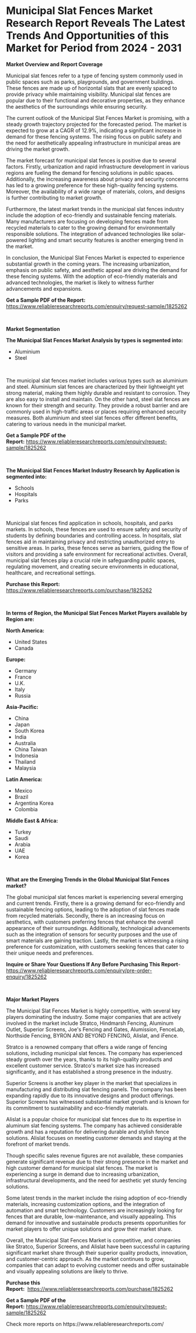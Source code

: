 <p><h1>Municipal Slat Fences Market Research Report Reveals The Latest Trends And Opportunities of this Market for Period from 2024 - 2031</h1></p><p><strong>Market Overview and Report Coverage</strong></p>
<p><p>Municipal slat fences refer to a type of fencing system commonly used in public spaces such as parks, playgrounds, and government buildings. These fences are made up of horizontal slats that are evenly spaced to provide privacy while maintaining visibility. Municipal slat fences are popular due to their functional and decorative properties, as they enhance the aesthetics of the surroundings while ensuring security.</p><p>The current outlook of the Municipal Slat Fences Market is promising, with a steady growth trajectory projected for the forecasted period. The market is expected to grow at a CAGR of 12.9%, indicating a significant increase in demand for these fencing systems. The rising focus on public safety and the need for aesthetically appealing infrastructure in municipal areas are driving the market growth.</p><p>The market forecast for municipal slat fences is positive due to several factors. Firstly, urbanization and rapid infrastructure development in various regions are fueling the demand for fencing solutions in public spaces. Additionally, the increasing awareness about privacy and security concerns has led to a growing preference for these high-quality fencing systems. Moreover, the availability of a wide range of materials, colors, and designs is further contributing to market growth.</p><p>Furthermore, the latest market trends in the municipal slat fences industry include the adoption of eco-friendly and sustainable fencing materials. Many manufacturers are focusing on developing fences made from recycled materials to cater to the growing demand for environmentally responsible solutions. The integration of advanced technologies like solar-powered lighting and smart security features is another emerging trend in the market.</p><p>In conclusion, the Municipal Slat Fences Market is expected to experience substantial growth in the coming years. The increasing urbanization, emphasis on public safety, and aesthetic appeal are driving the demand for these fencing systems. With the adoption of eco-friendly materials and advanced technologies, the market is likely to witness further advancements and expansions.</p></p>
<p><strong>Get a Sample PDF of the Report:</strong> <a href="https://www.reliableresearchreports.com/enquiry/request-sample/1825262">https://www.reliableresearchreports.com/enquiry/request-sample/1825262</a></p>
<p>&nbsp;</p>
<p><strong>Market Segmentation</strong></p>
<p><strong>The Municipal Slat Fences Market Analysis by types is segmented into:</strong></p>
<p><ul><li>Aluminium</li><li>Steel</li></ul></p>
<p>&nbsp;</p>
<p><p>The municipal slat fences market includes various types such as aluminium and steel. Aluminium slat fences are characterized by their lightweight yet strong material, making them highly durable and resistant to corrosion. They are also easy to install and maintain. On the other hand, steel slat fences are known for their strength and security. They provide a robust barrier and are commonly used in high-traffic areas or places requiring enhanced security measures. Both aluminium and steel slat fences offer different benefits, catering to various needs in the municipal market.</p></p>
<p><strong>Get a Sample PDF of the Report:</strong>&nbsp;<a href="https://www.reliableresearchreports.com/enquiry/request-sample/1825262">https://www.reliableresearchreports.com/enquiry/request-sample/1825262</a></p>
<p>&nbsp;</p>
<p><strong>The Municipal Slat Fences Market Industry Research by Application is segmented into:</strong></p>
<p><ul><li>Schools</li><li>Hospitals</li><li>Parks</li></ul></p>
<p>&nbsp;</p>
<p><p>Municipal slat fences find application in schools, hospitals, and parks markets. In schools, these fences are used to ensure safety and security of students by defining boundaries and controlling access. In hospitals, slat fences aid in maintaining privacy and restricting unauthorized entry to sensitive areas. In parks, these fences serve as barriers, guiding the flow of visitors and providing a safe environment for recreational activities. Overall, municipal slat fences play a crucial role in safeguarding public spaces, regulating movement, and creating secure environments in educational, healthcare, and recreational settings.</p></p>
<p><strong>Purchase this Report:</strong>&nbsp; <a href="https://www.reliableresearchreports.com/purchase/1825262">https://www.reliableresearchreports.com/purchase/1825262</a></p>
<p>&nbsp;</p>
<p><strong>In terms of Region, the Municipal Slat Fences Market Players available by Region are:</strong></p>
<p>
    <p> <strong> North America: </strong>
        <ul>
            <li>United States</li>
            <li>Canada</li>
        </ul>
        </p> 
    <p> <strong> Europe: </strong>
        <ul>
            <li>Germany</li>
            <li>France</li>
            <li>U.K.</li>
            <li>Italy</li>
            <li>Russia</li>
        </ul>
        </p> 
    <p> <strong> Asia-Pacific: </strong>
        <ul>
            <li>China</li>
            <li>Japan</li>
            <li>South Korea</li>
            <li>India</li>
            <li>Australia</li>
            <li>China Taiwan</li>
            <li>Indonesia</li>
            <li>Thailand</li>
            <li>Malaysia</li>
        </ul>
        </p> 
    <p> <strong> Latin America: </strong>
        <ul>
            <li>Mexico</li>
            <li>Brazil</li>
            <li>Argentina Korea</li>
            <li>Colombia</li>
        </ul>
        </p> 
    <p> <strong> Middle East & Africa: </strong>
        <ul>
            <li>Turkey</li>
            <li>Saudi</li>
            <li>Arabia</li>
            <li>UAE</li>
            <li>Korea</li>
        </ul>
    </p>
    </p>
<p>&nbsp;</p>
<p><strong>What are the Emerging Trends in the Global Municipal Slat Fences market?</strong></p>
<p><p>The global municipal slat fences market is experiencing several emerging and current trends. Firstly, there is a growing demand for eco-friendly and sustainable fencing options, leading to the adoption of slat fences made from recycled materials. Secondly, there is an increasing focus on aesthetics, with customers preferring fences that enhance the overall appearance of their surroundings. Additionally, technological advancements such as the integration of sensors for security purposes and the use of smart materials are gaining traction. Lastly, the market is witnessing a rising preference for customization, with customers seeking fences that cater to their unique needs and preferences.</p></p>
<p><strong>Inquire or Share Your Questions If Any Before Purchasing This Report</strong>- <a href="https://www.reliableresearchreports.com/enquiry/pre-order-enquiry/1825262">https://www.reliableresearchreports.com/enquiry/pre-order-enquiry/1825262</a></p>
<p>&nbsp;</p>
<p><strong>Major Market Players</strong></p>
<p><p>The Municipal Slat Fences Market is highly competitive, with several key players dominating the industry. Some major companies that are actively involved in the market include Stratco, Hindmarsh Fencing, Aluminum Outlet, Superior Screens, Joe's Fencing and Gates, Alumission, FenceLab, Northside Fencing, BYRON AND BEYOND FENCING, Alislat, and iFence.</p><p>Stratco is a renowned company that offers a wide range of fencing solutions, including municipal slat fences. The company has experienced steady growth over the years, thanks to its high-quality products and excellent customer service. Stratco's market size has increased significantly, and it has established a strong presence in the industry.</p><p>Superior Screens is another key player in the market that specializes in manufacturing and distributing slat fencing panels. The company has been expanding rapidly due to its innovative designs and product offerings. Superior Screens has witnessed substantial market growth and is known for its commitment to sustainability and eco-friendly materials.</p><p>Alislat is a popular choice for municipal slat fences due to its expertise in aluminum slat fencing systems. The company has achieved considerable growth and has a reputation for delivering durable and stylish fence solutions. Alislat focuses on meeting customer demands and staying at the forefront of market trends.</p><p>Though specific sales revenue figures are not available, these companies generate significant revenue due to their strong presence in the market and high customer demand for municipal slat fences. The market is experiencing a surge in demand due to increasing urbanization, infrastructural developments, and the need for aesthetic yet sturdy fencing solutions.</p><p>Some latest trends in the market include the rising adoption of eco-friendly materials, increasing customization options, and the integration of automation and smart technology. Customers are increasingly looking for fences that are durable, low-maintenance, and visually appealing. This demand for innovative and sustainable products presents opportunities for market players to offer unique solutions and grow their market share.</p><p>Overall, the Municipal Slat Fences Market is competitive, and companies like Stratco, Superior Screens, and Alislat have been successful in capturing significant market share through their superior quality products, innovation, and customer-centric approach. As the market continues to grow, companies that can adapt to evolving customer needs and offer sustainable and visually appealing solutions are likely to thrive.</p></p>
<p><strong>Purchase this Report:</strong>&nbsp;&nbsp;<a href="https://www.reliableresearchreports.com/purchase/1825262">https://www.reliableresearchreports.com/purchase/1825262</a></p>
<p></p>
<p><strong>Get a Sample PDF of the Report:</strong>&nbsp;<a href="https://www.reliableresearchreports.com/enquiry/request-sample/1825262">https://www.reliableresearchreports.com/enquiry/request-sample/1825262</a></p>
<p>Check more reports on https://www.reliableresearchreports.com/</p>